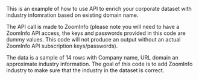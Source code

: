 This is an example of how to use API to enrich your corporate dataset with industry infomration based on existing domain name. 

The API call is made to ZoomInfo (please note you will need to have a ZoomInfo API access, the keys and passwords provided in this code are dummy values. This code will not produce an output without an actual ZoomInfo API subscription keys/passwords). 

The data is a sample of 14 rows with Company name, URL domain an approximate industry information. The goal of this code is to add ZoomInfo industry to make sure that the industry in the dataset is correct. 